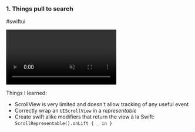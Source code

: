 ### 1. Things pull to search

#swiftui

<video controls autoplay muted loop playsinline>
	<source src="playgrounds/media/2023-28-01-pull-to-refresh-things.mov" type="video/mp4">
</video>

Things I learned:

- ScrollView is very limited and doesn't allow tracking of any useful event
- Correctly wrap an `UIScrollView` in a *representable*
- Create swift alike modifiers that return the view à la Swift: `ScrollRepresentable().onLift { _ in }`